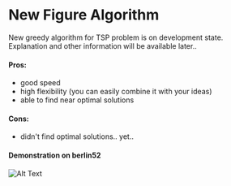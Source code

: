# New Figure Algorithm 
New greedy algorithm for TSP problem is on development state.<br>
Explanation and other information will be available later.. <br>
#### Pros:
- good speed
- high flexibility (you can easily combine it with your ideas)
- able to find near optimal solutions
#### Cons:
- didn't find optimal solutions.. yet..
#### Demonstration on berlin52
![Alt Text](https://i.imgur.com/7vM3dld.gif)
